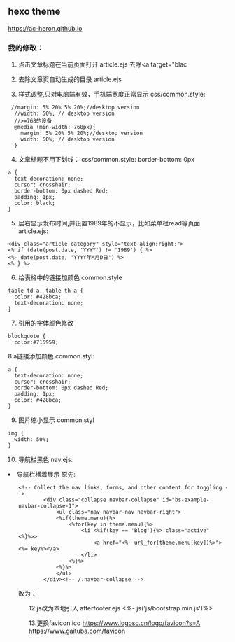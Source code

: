 
## hexo theme
 https://ac-heron.github.io

### 我的修改：

1. 点击文章标题在当前页面打开
article.ejs 
去除<a target="blac

2. 去除文章页自动生成的目录
article.ejs
<!-- <%- toc(post.content, {"list_number":false}) %> -->

3. 样式调整,只对电脑端有效，手机端宽度正常显示
css/common.style:
```
 //margin: 5% 20% 5% 20%;//desktop version
  //width: 50%; // desktop version
  //>=768的设备
  @media (min-width: 768px){ 
    margin: 5% 20% 5% 20%;//desktop version
    width: 50%; // desktop version 
  }
```

4. 文章标题不用下划线：
css/common.style:
border-bottom: 0px 
```
a {
  text-decoration: none;
  cursor: crosshair;
  border-bottom: 0px dashed Red;
  padding: 1px;
  color: black;
}
```

5. 居右显示发布时间,并设置1989年的不显示，比如菜单栏read等页面
article.ejs:
```
<div class="article-category" style="text-align:right;">
<% if (date(post.date, 'YYYY') != '1989') { %>
<%- date(post.date, 'YYYY年M月D日') %>
<% } %>
```

6. 给表格中的链接加颜色
common.style
```
table td a, table th a {
  color: #428bca;
  text-decoration: none;
}
```

7. 引用的字体颜色修改

```
blockquote {
  color:#715959;
```

8.a链接添加颜色
common.styl:

```
a {
  text-decoration: none;
  cursor: crosshair;
  border-bottom: 0px dashed Red;
  padding: 1px;
  color: #428bca;
}
```

9. 图片缩小显示
common.styl
```
img {
  width: 50%;
}

```

10. 导航栏黑色
nav.ejs:
<nav class="navbar navbar-inverse


11. 导航栏横着展示
原先: <ul class="nav navbar-nav navbar-right">
```
<!-- Collect the nav links, forms, and other content for toggling -->
        <div class="collapse navbar-collapse" id="bs-example-navbar-collapse-1">
            <ul class="nav navbar-nav navbar-right">
            <%if(theme.menu){%>
                <%for(key in theme.menu){%>
                    <li <%if(key == 'Blog'){%> class="active" <%}%>>
                        <a href="<%- url_for(theme.menu[key])%>"> <%= key%></a>
                    </li>
                <%}%>
            <%}%>
            </ul>
        </div><!-- /.navbar-collapse -->
```
改为：
 <ul class="nav nav-tabs navbar-right">

12.js改为本地引入
afterfooter.ejs
<%- js('js/bootstrap.min.js')%>


13.更换favicon.ico
https://www.logosc.cn/logo/favicon?s=A
https://www.gaituba.com/favicon
